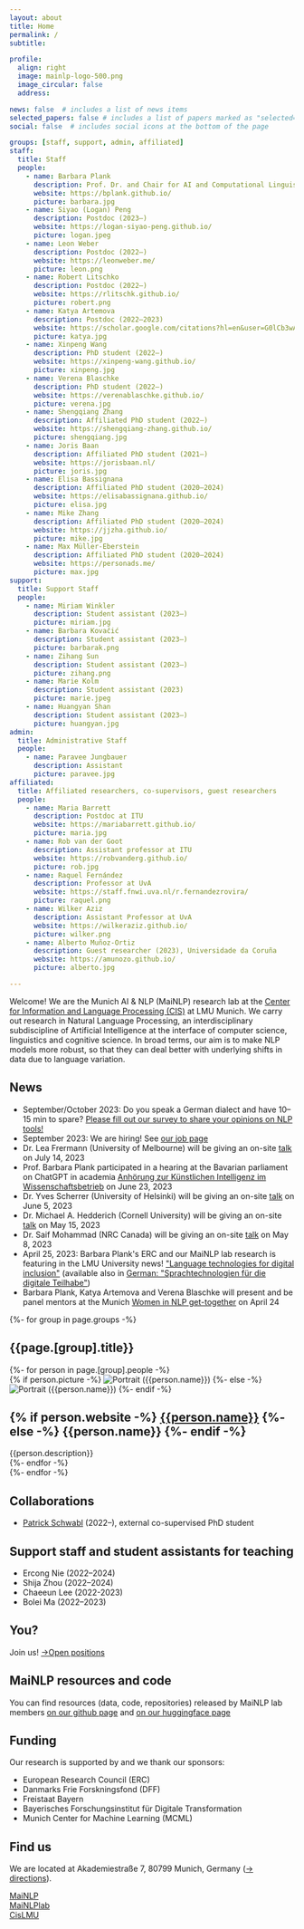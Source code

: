 ```yaml
---
layout: about
title: Home
permalink: /
subtitle: 

profile:
  align: right
  image: mainlp-logo-500.png
  image_circular: false
  address: 

news: false  # includes a list of news items
selected_papers: false # includes a list of papers marked as "selected={true}"
social: false  # includes social icons at the bottom of the page

groups: [staff, support, admin, affiliated]
staff:
  title: Staff
  people:
    - name: Barbara Plank
      description: Prof. Dr. and Chair for AI and Computational Linguistics, Head of MaiNLP and Co-director CIS
      website: https://bplank.github.io/
      picture: barbara.jpg
    - name: Siyao (Logan) Peng
      description: Postdoc (2023–)
      website: https://logan-siyao-peng.github.io/
      picture: logan.jpeg
    - name: Leon Weber
      description: Postdoc (2022–)
      website: https://leonweber.me/
      picture: leon.png
    - name: Robert Litschko
      description: Postdoc (2022–)
      website: https://rlitschk.github.io/
      picture: robert.png
    - name: Katya Artemova
      description: Postdoc (2022–2023)
      website: https://scholar.google.com/citations?hl=en&user=G0lCb3wAAAAJ
      picture: katya.jpg
    - name: Xinpeng Wang
      description: PhD student (2022–)
      website: https://xinpeng-wang.github.io/
      picture: xinpeng.jpg
    - name: Verena Blaschke
      description: PhD student (2022–)
      website: https://verenablaschke.github.io/
      picture: verena.jpg
    - name: Shengqiang Zhang
      description: Affiliated PhD student (2022–)
      website: https://shengqiang-zhang.github.io/
      picture: shengqiang.jpg
    - name: Joris Baan
      description: Affiliated PhD student (2021–)
      website: https://jorisbaan.nl/
      picture: joris.jpg
    - name: Elisa Bassignana
      description: Affiliated PhD student (2020–2024)
      website: https://elisabassignana.github.io/
      picture: elisa.jpg
    - name: Mike Zhang
      description: Affiliated PhD student (2020–2024)
      website: https://jjzha.github.io/
      picture: mike.jpg
    - name: Max Müller-Eberstein
      description: Affiliated PhD student (2020–2024)
      website: https://personads.me/
      picture: max.jpg
support:
  title: Support Staff
  people:
    - name: Miriam Winkler
      description: Student assistant (2023–)
      picture: miriam.jpg
    - name: Barbara Kovačić
      description: Student assistant (2023–)
      picture: barbarak.png
    - name: Zihang Sun
      description: Student assistant (2023–)
      picture: zihang.png
    - name: Marie Kolm
      description: Student assistant (2023)
      picture: marie.jpeg
    - name: Huangyan Shan
      description: Student assistant (2023–)
      picture: huangyan.jpg
admin:
  title: Administrative Staff
  people:
    - name: Paravee Jungbauer
      description: Assistant
      picture: paravee.jpg
affiliated:
  title: Affiliated researchers, co-supervisors, guest researchers
  people:
    - name: Maria Barrett
      description: Postdoc at ITU
      website: https://mariabarrett.github.io/
      picture: maria.jpg
    - name: Rob van der Goot
      description: Assistant professor at ITU
      website: https://robvanderg.github.io/
      picture: rob.jpg
    - name: Raquel Fernández
      description: Professor at UvA
      website: https://staff.fnwi.uva.nl/r.fernandezrovira/
      picture: raquel.png
    - name: Wilker Aziz
      description: Assistant Professor at UvA
      website: https://wilkeraziz.github.io/
      picture: wilker.png
    - name: Alberto Muñoz-Ortiz
      description: Guest researcher (2023), Universidade da Coruña
      website: https://amunozo.github.io/  
      picture: alberto.jpg

---
```


Welcome!
We are the Munich AI & NLP (MaiNLP) research lab at the [Center for Information and Language Processing (CIS)](https://www.cis.lmu.de/) at LMU Munich. 
We carry out research in Natural Language Processing, an interdisciplinary subdiscipline of Artificial Intelligence at the interface of computer science, linguistics and cognitive science. 
In broad terms, our aim is to make NLP models more robust, so that they can deal better with underlying shifts in data due to language variation.

<div class="projects">
  <h2 class="category">News</h2>
   <ul>
    <li>September/October 2023: Do you speak a German dialect and have 10–15 min to spare? <a href="https://survey.ifkw.lmu.de/sprachtechnologie/">Please fill out our survey to share your opinions on NLP tools!</a></li>
    <li>September 2023: We are hiring! See <a href="/jobs/">our job page</a></li>
    <li> Dr. Lea Frermann (University of Melbourne) will be giving an on-site <a href="/events/#2023-07-14-lea-frermann">talk</a> on July 14, 2023</li>
    <li>Prof. Barbara Plank participated in a hearing at the Bavarian parliament on ChatGPT in academia <a href="https://www.bayern.landtag.de/aktuelles/aus-den-ausschuessen/wissenschaftsausschuss-anhoerung-chancen-und-risiken-von-ki-im-wissenschaftsbetrieb">Anhörung zur Künstlichen Intelligenz im Wissenschaftsbetrieb</a> on June 23, 2023</li>
    <li>Dr. Yves Scherrer (University of Helsinki) will be giving an on-site <a href="/events/#2023-06-05-yves-scherrer">talk</a> on June 5, 2023</li>
    <li>Dr. Michael A. Hedderich (Cornell University) will be giving an on-site <a href="/events/#2023-05-15-michael-hedderich">talk</a> on May 15, 2023</li>
    <li>Dr. Saif Mohammad (NRC Canada) will be giving an on-site <a href="/events/#2023-05-08-saif-mohammad">talk</a> on May 8, 2023</li>
    <li>April 25, 2023: Barbara Plank's ERC and our MaiNLP lab research is featuring in the LMU University news! <a href="https://www.lmu.de/en/newsroom/news-overview/news/language-technologies-for-digital-inclusion.html">"Language technologies for digital inclusion"</a> (available also in <a href="https://www.lmu.de/de/newsroom/newsuebersicht/news/sprachtechnologien-fuer-die-digitale-teilhabe.html">German: "Sprachtechnologien für die digitale Teilhabe"</a>)</li>
    <li>Barbara Plank, Katya Artemova and Verena Blaschke will present and be panel mentors at the Munich <a href="https://www.eventbrite.de/e/get-together-women-in-nlp-tickets-616473698427">Women in NLP get-together</a> on April 24</li>
  </ul>

  {%- for group in page.groups -%}
  <h2 class="category">{{page.[group].title}}</h2>
    <div class="grid">
      {%- for person in page.[group].people -%}
          <article class="grid-item card">
            {% if person.picture -%}
              <img class="avatar" src="/assets/img/{{person.picture}}" alt="Portrait ({{person.name}})" width="auto" height="auto">
            {%- else -%}
              <img class="avatar" src="/assets/img/mainlp-logo-500.png" alt="Portrait ({{person.name}})" width="auto" height="auto">
            {%- endif -%}
          <div class="card-body">
            <!-- <h2 class="card-title">{{person.name}}</h2> -->
            <h2 class="card-title">
              {% if person.website -%}
                <a href="{{person.website}}">{{person.name}}</a>
              {%- else -%}
                {{person.name}}
              {%- endif -%}
            </h2>
            <div class="card-text">
              {{person.description}}
              <!-- <p style="margin-bottom: 0rem;">{{person.description}}</p> 
              <ul class="network-icon" aria-hidden="true">
              {% if person.website -%}
                <li><a href="{{person.website}}"><i class="fas fa-globe"></i></a></li>
              {%- endif -%}
              {% if person.email -%}
                <li><a role="button" class="email" style="color: var(--global-theme-color)"><i class="fas fa-envelope"></i></a></li>
              {%- endif -%}
              {% if person.googlescholar -%}
                <li><a href="{{person.googlescholar}}"><i class="ai ai-google-scholar"></i></a></li>
              {%- endif -%}
              {% if person.github -%}
                <li><a href="{{person.github}}"><i class="fab fa-github"></i></a></li>
              {%- endif -%}
              {% if person.twitter -%}
                <li><a href="{{person.twitter}}"><i class="fab fa-twitter"></i></a></li>
              {%- endif -%}
            </ul>
            {% if person.email -%}
              <div class="email hidden">
                <p>{{ person.email }}</p>
              </div>
            {%- endif -%} -->
              </div>
            </div>
          </article>
      {%- endfor -%}
    </div>
  {%- endfor -%}

  <h2 class="category">Collaborations</h2>
   <ul>
     <li><a href="https://patschw.github.io/">Patrick Schwabl</a> (2022–), external co-supervised PhD student</li>
  </ul>
  
  <h2 class="category">Support staff and student assistants for teaching</h2>
   <ul>
    <li>Ercong Nie (2022–2024)</li>
    <li>Shija Zhou (2022–2024)</li>
    <li>Chaeeun Lee (2022-2023)</li>
    <li>Bolei Ma (2022–2023)</li>
  </ul>
  

  
 <!-- <h2 class="category">Prior MaiNLP lab members</h2>
  <ul>
    <li>Anna Barwig, student assistant for research project (2022-2023)</li>
  </ul>
  --> 
  <h2 class="category">You?</h2>
  Join us! <a href="/jobs">→Open positions</a>

  <h2 class="category">MaiNLP resources and code</h2>
  You can find resources (data, code, repositories) released by MaiNLP lab members <a href="https://github.com/mainlp/">on our github page</a> and <a href="https://huggingface.co/mainlp">on our huggingface page</a>

  <h2 class="category">Funding</h2>
  Our research is supported by and we thank our sponsors:
  <ul>
    <li>European Research Council (ERC)</li>
    <li>Danmarks Frie Forskningsfond (DFF)</li>
    <li>Freistaat Bayern</li>
    <li>Bayerisches Forschungsinstitut für Digitale Transformation</li>
    <li>Munich Center for Machine Learning (MCML)</li>
  </ul>

 <!-- TODO <img src="MCML_Logo.jpg" alt="MCML logo"/> -->
  
  <h2 class="category">Find us</h2>
  We are located at Akademiestraße 7, 80799 Munich, Germany (<a href="https://mainlp.github.io/contact/">→ directions</a>).<br/>

  <a href="https://github.com/mainlp"><i class="fab fa-github"></i> MaiNLP</a><br/>
  <a href="https://twitter.com/MaiNLPlab"><i class="fab fa-twitter"></i> MaiNLPlab</a><br/>
  <a href="https://twitter.com/CisLMU"><i class="fab fa-twitter"></i> CisLMU</a>

</div>

